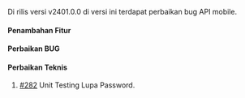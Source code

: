 Di rilis versi v2401.0.0 di versi ini terdapat perbaikan bug API mobile.

#### Penambahan Fitur

#### Perbaikan BUG

 
#### Perbaikan Teknis

1. [#282](https://github.com/OpenSID/opensid-api/issues/282) Unit Testing Lupa Password.